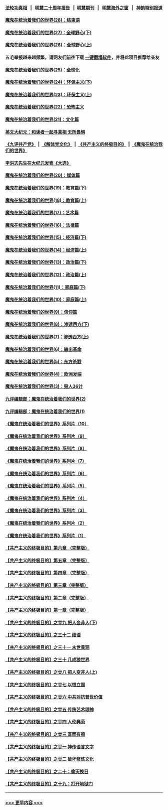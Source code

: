 #### [法轮功真相](https://github.com/gfw-breaker/truth/blob/master/README.md?t=0) &nbsp;&nbsp;|&nbsp;&nbsp; [明慧二十周年报告](https://github.com/gfw-breaker/mh-reports/blob/master/README.md?t=0) &nbsp;&nbsp;|&nbsp;&nbsp;[明慧期刊](https://github.com/gfw-breaker/mh-qikan) &nbsp;&nbsp;|&nbsp;&nbsp; [明慧海外之窗](https://github.com/gfw-breaker/mh-news/blob/master/README.md?t=0) &nbsp;&nbsp;|&nbsp;&nbsp; [神韵特别报道](https://github.com/gfw-breaker/mh-news/blob/master/shenyun.md?t=0)
#### [魔鬼在统治着我们的世界(28)：结束语](../pages/nsc422/n10936246.md?t=06221351) 
#### [魔鬼在统治着我们的世界(27)：全球野心(下)](../pages/nsc422/n10928319.md?t=06221351) 
#### [魔鬼在统治着我们的世界(26)：全球野心(上)](../pages/nsc422/n10900318.md?t=06221351) 
#### 五毛举报越来越频繁，请网友们前往下载 [一键翻墙软件](https://github.com/gfw-breaker/ssr-accounts)，并将此项目推荐给亲友
#### [魔鬼在统治着我们的世界(25)：全球化](../pages/nsc422/n10788205.md?t=06221351) 
#### [魔鬼在统治着我们的世界(24)：环保主义(下)](../pages/nsc422/n10695307.md?t=06221351) 
#### [魔鬼在统治着我们的世界(23)：环保主义(上)](../pages/nsc422/n10688613.md?t=06221351) 
#### [魔鬼在统治着我们的世界(22)：恐怖主义](../pages/nsc422/n10614727.md?t=06221351) 
#### [魔鬼在统治着我们的世界(21)：文化篇](../pages/nsc422/n10597706.md?t=06221351) 
#### [英文大纪元：和读者一起寻真相 无所畏惧](../pages/nsc422/n12542027.md?t=06221351) 
#### [《九评共产党》](https://github.com/begood0513/9ping.md/blob/master/README.md) &nbsp;|&nbsp; [《解体党文化》](../../../../jtdwh.md/blob/master/README.md)  &nbsp;|&nbsp; [《共产主义的终极目的》](../../../../gczydzjmd.md/blob/master/README.md) &nbsp;|&nbsp; [《魔鬼在统治我们的世界》](../../../../mgztzwmdsj.md/blob/master/README.md) 
#### [李洪志先生在大纪元发表《大选》](../pages/nsc422/n12534746.md?t=06221351) 
#### [魔鬼在统治着我们的世界(20)：媒体篇](../pages/nsc422/n10586579.md?t=06221351) 
#### [魔鬼在统治着我们的世界(19)：教育篇(下)](../pages/nsc422/n10564808.md?t=06221351) 
#### [魔鬼在统治着我们的世界(18)：教育篇(上)](../pages/nsc422/n10526970.md?t=06221351) 
#### [魔鬼在统治着我们的世界(17)：艺术篇](../pages/nsc422/n10499093.md?t=06221351) 
#### [魔鬼在统治着我们的世界(16)：法律篇](../pages/nsc422/n10485969.md?t=06221351) 
#### [魔鬼在统治着我们的世界(15)：经济篇(下)](../pages/nsc422/n10469975.md?t=06221351) 
#### [魔鬼在统治着我们的世界(14)：经济篇(上)](../pages/nsc422/n10457370.md?t=06221351) 
#### [魔鬼在统治着我们的世界(13)：政治篇(下)](../pages/nsc422/n10448270.md?t=06221351) 
#### [魔鬼在统治着我们的世界(12)：政治篇(上)](../pages/nsc422/n10444576.md?t=06221351) 
#### [魔鬼在统治着我们的世界(11)：家庭篇(下)](../pages/nsc422/n10440961.md?t=06221351) 
#### [魔鬼在统治着我们的世界(10)：家庭篇(上)](../pages/nsc422/n10435448.md?t=06221351) 
#### [魔鬼在统治着我们的世界(9)：信仰篇](../pages/nsc422/n10432159.md?t=06221351) 
#### [魔鬼在统治着我们的世界(8)：渗透西方(下)](../pages/nsc422/n10429603.md?t=06221351) 
#### [魔鬼在统治着我们的世界(7)：渗透西方(上)](../pages/nsc422/n10426013.md?t=06221351) 
#### [魔鬼在统治着我们的世界(6)：输出革命](../pages/nsc422/n10421536.md?t=06221351) 
#### [魔鬼在统治着我们的世界(5)：东方杀戮](../pages/nsc422/n10417707.md?t=06221351) 
#### [魔鬼在统治着我们的世界(4)：欧洲发端](../pages/nsc422/n10414890.md?t=06221351) 
#### [魔鬼在统治着我们的世界(3)：毁人36计](../pages/nsc422/n10411583.md?t=06221351) 
#### [九评编辑部：魔鬼在统治着我们的世界(2)](../pages/nsc422/n10410036.md?t=06221351) 
#### [九评编辑部：魔鬼在统治着我们的世界(1)](../pages/nsc422/n10406825.md?t=06221351) 
#### [《魔鬼在统治着我们的世界》系列片（10）](../pages/nsc422/n12292670.md?t=06221351) 
#### [《魔鬼在统治着我们的世界》系列片（9）](../pages/nsc422/n12290859.md?t=06221351) 
#### [《魔鬼在统治着我们的世界》系列片（8）](../pages/nsc422/n12287445.md?t=06221351) 
#### [《魔鬼在统治着我们的世界》系列片（7）](../pages/nsc422/n12283425.md?t=06221351) 
#### [《魔鬼在统治着我们的世界》系列片（6）](../pages/nsc422/n12282314.md?t=06221351) 
#### [《魔鬼在统治着我们的世界》系列片（5）](../pages/nsc422/n12281419.md?t=06221351) 
#### [《魔鬼在统治着我们的世界》系列片（4）](../pages/nsc422/n12274024.md?t=06221351) 
#### [《魔鬼在统治着我们的世界》系列片（3）](../pages/nsc422/n12271322.md?t=06221351) 
#### [《魔鬼在统治着我们的世界》系列片（2）](../pages/nsc422/n12269049.md?t=06221351) 
#### [《魔鬼在统治着我们的世界》系列片（1）](../pages/nsc422/n12267575.md?t=06221351) 
#### [【共产主义的终极目的】第六章 （完整版）](../pages/nsc422/n11428913.md?t=06221351) 
#### [【共产主义的终极目的】第五章 （完整版）](../pages/nsc422/n11428912.md?t=06221351) 
#### [【共产主义的终极目的】第四章 （完整版）](../pages/nsc422/n11428907.md?t=06221351) 
#### [【共产主义的终极目的】第三章（完整版）](../pages/nsc422/n11428848.md?t=06221351) 
#### [【共产主义的终极目的】第二章（完整版）](../pages/nsc422/n11428831.md?t=06221351) 
#### [【共产主义的终极目的】第一章（完整版）](../pages/nsc422/n11417651.md?t=06221351) 
#### [【共产主义的终极目的】之廿九 把人变非人(下)](../pages/nsc422/n11344140.md?t=06221351) 
#### [【共产主义的终极目的】之三十二 结语](../pages/nsc422/n11360535.md?t=06221351) 
#### [【共产主义的终极目的】之三十一 末世景观](../pages/nsc422/n11351129.md?t=06221351) 
#### [【共产主义的终极目的】之三十 几成狼世界](../pages/nsc422/n11348280.md?t=06221351) 
#### [【共产主义的终极目的】之廿八 把人变非人(上)](../pages/nsc422/n11340492.md?t=06221351) 
#### [【共产主义的终极目的】之廿七 以恨立国](../pages/nsc422/n11336944.md?t=06221351) 
#### [【共产主义的终极目的】之廿六 中共对抗普世价值](../pages/nsc422/n11324785.md?t=06221351) 
#### [【共产主义的终极目的】之廿五 传统艺术颂神](../pages/nsc422/n11296396.md?t=06221351) 
#### [【共产主义的终极目的】之廿四 人伦典范](../pages/nsc422/n11296397.md?t=06221351) 
#### [【共产主义的终极目的】之廿三 富而有德](../pages/nsc422/n11283598.md?t=06221351) 
#### [【共产主义的终极目的】之廿一 神传语言文字](../pages/nsc422/n11263265.md?t=06221351) 
#### [【共产主义的终极目的】之廿二 破坏修炼文化](../pages/nsc422/n11245728.md?t=06221351) 
#### [【共产主义的终极目的】之二十：偷天换日](../pages/nsc422/n11238846.md?t=06221351) 
#### [【共产主义的终极目的】之十九：打开地狱门](../pages/nsc422/n11206376.md?t=06221351) 

----
#### [ >>> 更早内容 <<< ](../indexes/nsc422-earlier.md)
